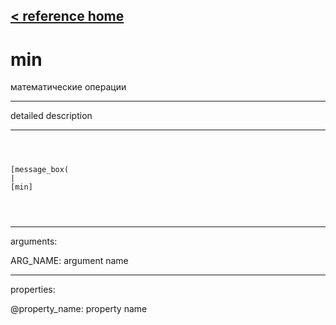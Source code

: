 [< reference home](ceammc_lib.html)
---

# min


математические операции

---

detailed description
<br>


---


```



[message_box(                                 
|
[min]


            
```

---
arguments:

ARG_NAME: argument name<br>

---
properties:

@property_name: property name<br>

